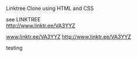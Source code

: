 Linktree Clone using HTML and CSS

see LINKTREE   
http://www.linktr.ee/VA3YYZ


www.linktr.ee/VA3YYZ
http://www.linktr.ee/VA3YYZ


testing 



